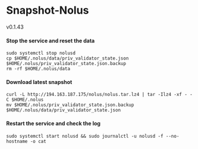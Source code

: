 # Snapshot-Nolus
v0.1.43

#### Stop the service and reset the data
```
sudo systemctl stop nolusd
cp $HOME/.nolus/data/priv_validator_state.json $HOME/.nolus/priv_validator_state.json.backup
rm -rf $HOME/.nolus/data
```

#### Download latest snapshot
```
curl -L http://194.163.187.175/nolus/nolus.tar.lz4 | tar -Ilz4 -xf - -C $HOME/.nolus
mv $HOME/.nolus/priv_validator_state.json.backup $HOME/.nolus/data/priv_validator_state.json
```

#### Restart the service and check the log
```
sudo systemctl start nolusd && sudo journalctl -u nolusd -f --no-hostname -o cat
```
